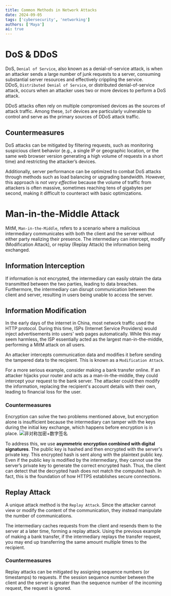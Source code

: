 ```yaml
---
title: Common Methods in Network Attacks
date: 2024-09-05
tags: ['cybersecurity', 'networking']
authors: ['Maya']
ai: true
---
```


# DoS & DDoS

DoS, `Denial of Service`, also known as a denial-of-service attack, is when an attacker sends a large number of junk requests to a server, consuming substantial server resources and effectively crippling the service.  
DDoS, `Distributed Denial of Service`, or distributed denial-of-service attack, occurs when an attacker uses two or more devices to perform a DoS attack.

DDoS attacks often rely on multiple compromised devices as the sources of attack traffic. Among these, `IoT` devices are particularly vulnerable to control and serve as the primary sources of DDoS attack traffic.

## Countermeasures

DoS attacks can be mitigated by filtering requests, such as monitoring suspicious client behavior (e.g., a single IP or geographic location, or the same web browser version generating a high volume of requests in a short time) and restricting the attacker’s devices.

Additionally, server performance can be optimized to combat DoS attacks through methods such as load balancing or upgrading bandwidth. However, this approach is _not very effective_ because the volume of traffic from attackers is often massive, sometimes reaching tens of gigabytes per second, making it difficult to counteract with basic optimizations.

# Man-in-the-Middle Attack

MitM, `Man-in-the-Middle`, refers to a scenario where a malicious intermediary communicates with both the client and the server without either party realizing their presence. The intermediary can intercept, modify (Modification Attack), or replay (Replay Attack) the information being exchanged.

## Information Interception

If information is not encrypted, the intermediary can easily obtain the data transmitted between the two parties, leading to data breaches. Furthermore, the intermediary can disrupt communication between the client and server, resulting in users being unable to access the server.

## Information Modification

In the early days of the internet in China, most network traffic used the HTTP protocol. During this time, ISPs (Internet Service Providers) would inject advertisements into users' web pages automatically. While this may seem harmless, the ISP essentially acted as the largest man-in-the-middle, performing a MitM attack on all users.

An attacker intercepts communication data and modifies it before sending the tampered data to the recipient. This is known as a `Modification Attack`.

For a more serious example, consider making a bank transfer online. If an attacker hijacks your router and acts as a man-in-the-middle, they could intercept your request to the bank server. The attacker could then modify the information, replacing the recipient's account details with their own, leading to financial loss for the user.

### Countermeasures

Encryption can solve the two problems mentioned above, but encryption alone is insufficient because the intermediary can tamper with the keys during the initial key exchange, which happens before encryption is in place.
![非对称加密+数字签名](https://cdn.xiaolincoding.com/gh/xiaolincoder/ImageHost/%E8%AE%A1%E7%AE%97%E6%9C%BA%E7%BD%91%E7%BB%9C/HTTP/%E6%95%B0%E5%AD%97%E7%AD%BE%E5%90%8D.png)

To address this, we use **asymmetric encryption combined with digital signatures**. The public key is hashed and then encrypted with the server's private key. This encrypted hash is sent along with the plaintext public key. Even if the public key is modified by the intermediary, they cannot use the server’s private key to generate the correct encrypted hash. Thus, the client can detect that the decrypted hash does not match the computed hash. In fact, this is the foundation of how HTTPS establishes secure connections.

## Replay Attack

A unique attack method is the `Replay Attack`. Since the attacker cannot view or modify the content of the communication, they instead manipulate the number of communications.

The intermediary caches requests from the client and resends them to the server at a later time, forming a replay attack. Using the previous example of making a bank transfer, if the intermediary replays the transfer request, you may end up transferring the same amount multiple times to the recipient.

### Countermeasures

Replay attacks can be mitigated by assigning sequence numbers (or timestamps) to requests. If the session sequence number between the client and the server is greater than the sequence number of the incoming request, the request is ignored.
